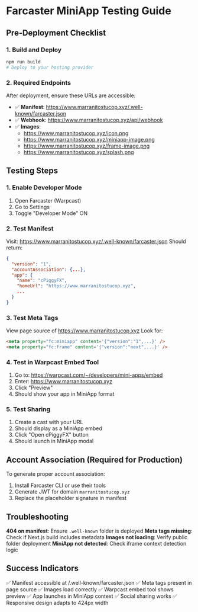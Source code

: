 # Farcaster MiniApp Testing Guide

## Pre-Deployment Checklist

### 1. Build and Deploy
```bash
npm run build
# Deploy to your hosting provider
```

### 2. Required Endpoints
After deployment, ensure these URLs are accessible:

- ✅ **Manifest**: https://www.marranitostucop.xyz/.well-known/farcaster.json
- ✅ **Webhook**: https://www.marranitostucop.xyz/api/webhook
- ✅ **Images**: 
  - https://www.marranitostucop.xyz/icon.png
  - https://www.marranitostucop.xyz/miniapp-image.png
  - https://www.marranitostucop.xyz/frame-image.png
  - https://www.marranitostucop.xyz/splash.png

## Testing Steps

### 1. Enable Developer Mode
1. Open Farcaster (Warpcast)
2. Go to Settings
3. Toggle "Developer Mode" ON

### 2. Test Manifest
Visit: https://www.marranitostucop.xyz/.well-known/farcaster.json
Should return:
```json
{
  "version": "1",
  "accountAssociation": {...},
  "app": {
    "name": "cPiggyFX",
    "homeUrl": "https://www.marranitostucop.xyz",
    ...
  }
}
```

### 3. Test Meta Tags
View page source of https://www.marranitostucop.xyz
Look for:
```html
<meta property="fc:miniapp" content='{"version":"1",...}' />
<meta property="fc:frame" content='{"version":"next",...}' />
```

### 4. Test in Warpcast Embed Tool
1. Go to: https://warpcast.com/~/developers/mini-apps/embed
2. Enter: https://www.marranitostucop.xyz
3. Click "Preview"
4. Should show your app in MiniApp format

### 5. Test Sharing
1. Create a cast with your URL
2. Should display as a MiniApp embed
3. Click "Open cPiggyFX" button
4. Should launch in MiniApp modal

## Account Association (Required for Production)

To generate proper account association:

1. Install Farcaster CLI or use their tools
2. Generate JWT for domain `marranitostucop.xyz`
3. Replace the placeholder signature in manifest

## Troubleshooting

**404 on manifest**: Ensure `.well-known` folder is deployed
**Meta tags missing**: Check if Next.js build includes metadata
**Images not loading**: Verify public folder deployment
**MiniApp not detected**: Check iframe context detection logic

## Success Indicators

✅ Manifest accessible at /.well-known/farcaster.json
✅ Meta tags present in page source
✅ Images load correctly
✅ Warpcast embed tool shows preview
✅ App launches in MiniApp context
✅ Social sharing works
✅ Responsive design adapts to 424px width